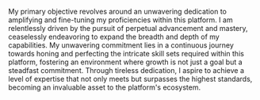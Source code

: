 <p>My primary objective revolves around an unwavering dedication to amplifying and fine-tuning my proficiencies within this platform. I am relentlessly driven by the pursuit of perpetual advancement and mastery, ceaselessly endeavoring to expand the breadth and depth of my capabilities. My unwavering commitment lies in a continuous journey towards honing and perfecting the intricate skill sets required within this platform, fostering an environment where growth is not just a goal but a steadfast commitment. Through tireless dedication, I aspire to achieve a level of expertise that not only meets but surpasses the highest standards, becoming an invaluable asset to the platform's ecosystem.</p>
